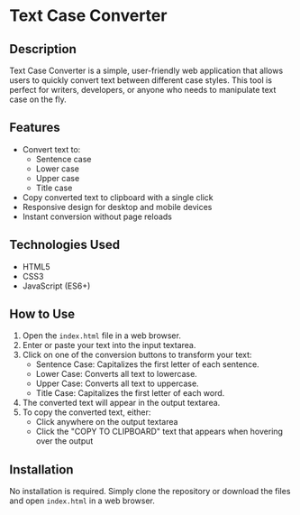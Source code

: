 # Text Case Converter

## Description

Text Case Converter is a simple, user-friendly web application that allows users to quickly convert text between different case styles. This tool is perfect for writers, developers, or anyone who needs to manipulate text case on the fly.

## Features

- Convert text to:
  - Sentence case
  - Lower case
  - Upper case
  - Title case
- Copy converted text to clipboard with a single click
- Responsive design for desktop and mobile devices
- Instant conversion without page reloads

## Technologies Used

- HTML5
- CSS3
- JavaScript (ES6+)

## How to Use

1. Open the `index.html` file in a web browser.
2. Enter or paste your text into the input textarea.
3. Click on one of the conversion buttons to transform your text:
   - Sentence Case: Capitalizes the first letter of each sentence.
   - Lower Case: Converts all text to lowercase.
   - Upper Case: Converts all text to uppercase.
   - Title Case: Capitalizes the first letter of each word.
4. The converted text will appear in the output textarea.
5. To copy the converted text, either:
   - Click anywhere on the output textarea
   - Click the "COPY TO CLIPBOARD" text that appears when hovering over the output

## Installation

No installation is required. Simply clone the repository or download the files and open `index.html` in a web browser.
